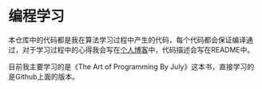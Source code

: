 # 编程学习
本仓库中的代码都是我在算法学习过程中产生的代码，每个代码都会保证编译通过，对于学习过程中的心得我会写在[个人博客][1]中，代码描述会写在README中。

目前我主要学习的是《The Art of Programming By July》这本书，直接学习的是Github上面的版本。

[1]: http://vamoscathy.github.io
